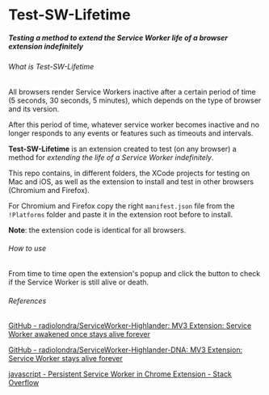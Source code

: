 # Test-SW-Lifetime

##### Testing a method to extend the Service Worker life of a browser extension indefinitely

###### What is Test-SW-Lifetime

All browsers render Service Workers inactive after a certain period of time (5 seconds, 30 seconds, 5 minutes), which depends on the type of browser and its version.

After this period of time, whatever service worker becomes inactive and no longer responds to any events or features such as timeouts and intervals.

**Test-SW-Lifetime** is an extension created to test (on any browser) a method for *extending the life of a Service Worker indefinitely*.

This repo contains, in different folders, the XCode projects for testing on Mac and iOS, as well as the extension to install and test in other browsers (Chromium and Firefox). 

For Chromium and Firefox copy the right `manifest.json` file from the `!Platforms` folder and paste it in the extension root before to install.

**Note**: the extension code is identical for all browsers.



###### How to use

From time to time open the extension's popup and click the button to check if the Service Worker is still alive or death.



###### References

[GitHub - radiolondra/ServiceWorker-Highlander: MV3 Extension: Service Worker awakened once stays alive forever](https://github.com/radiolondra/ServiceWorker-Highlander)

[GitHub - radiolondra/ServiceWorker-Highlander-DNA: MV3 Extension: Service Worker stays alive forever](https://github.com/radiolondra/ServiceWorker-Highlander-DNA)

[javascript - Persistent Service Worker in Chrome Extension - Stack Overflow](https://stackoverflow.com/questions/66618136/persistent-service-worker-in-chrome-extension/75082732#75082732)
